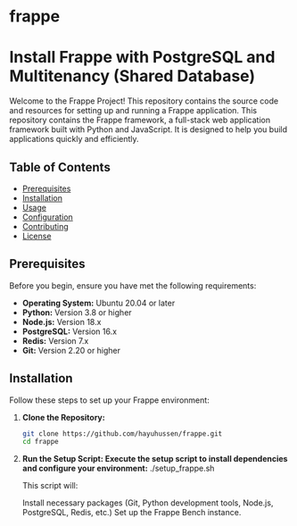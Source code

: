 # frappe

# Install Frappe with PostgreSQL and Multitenancy (Shared Database)

Welcome to the Frappe Project! This repository contains the source code and resources for setting up and running a Frappe application.
This repository contains the Frappe framework, a full-stack web application framework built with Python and JavaScript. It is designed to help you build applications quickly and efficiently.

## Table of Contents

- [Prerequisites](#prerequisites)
- [Installation](#installation)
- [Usage](#usage)
- [Configuration](#configuration)
- [Contributing](#contributing)
- [License](#license)

## Prerequisites

Before you begin, ensure you have met the following requirements:

- **Operating System:** Ubuntu 20.04 or later
- **Python:** Version 3.8 or higher
- **Node.js:** Version 18.x
- **PostgreSQL:** Version 16.x
- **Redis:** Version 7.x
- **Git:** Version 2.20 or higher

## Installation

Follow these steps to set up your Frappe environment:

1. **Clone the Repository:**
   ```bash
   git clone https://github.com/hayuhussen/frappe.git
   cd frappe
2. **Run the Setup Script: Execute the setup script to install dependencies and configure your environment:**
      ./setup_frappe.sh

   This script will:

    Install necessary packages (Git, Python development tools, Node.js, PostgreSQL, Redis, etc.)
    Set up the Frappe Bench instance.
